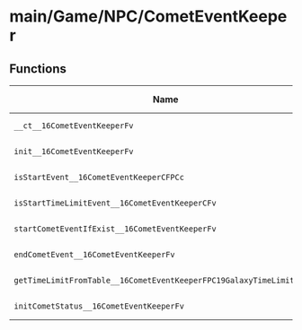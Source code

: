 # main/Game/NPC/CometEventKeeper

## Functions

| Name | Address | Match % |
|------|---------|---------|
| `__ct__16CometEventKeeperFv` | `0x8029A07C` | :x: (0.0%) |
| `init__16CometEventKeeperFv` | `0x8029A094` | :x: (0.0%) |
| `isStartEvent__16CometEventKeeperCFPCc` | `0x8029A18C` | :x: (0.0%) |
| `isStartTimeLimitEvent__16CometEventKeeperCFv` | `0x8029A1A8` | :x: (0.0%) |
| `startCometEventIfExist__16CometEventKeeperFv` | `0x8029A1B8` | :x: (0.0%) |
| `endCometEvent__16CometEventKeeperFv` | `0x8029A1D8` | :x: (0.0%) |
| `getTimeLimitFromTable__16CometEventKeeperFPC19GalaxyTimeLimitInfoi` | `0x8029A22C` | :x: (0.0%) |
| `initCometStatus__16CometEventKeeperFv` | `0x8029A2B4` | :x: (0.0%) |